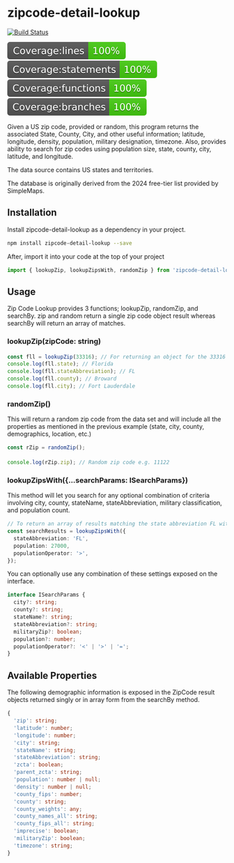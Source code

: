 # zipcode-detail-lookup

[![Build Status](https://github.com/reallymello/zipcode-detail-lookup/actions/workflows/node.js.yml/badge.svg)](https://github.com/reallymello/zipcode-detail-lookup/actions/workflows/node.js.yml)

![Line Coverage](./badges/badge-lines.svg)
![Statement Coverage](./badges/badge-statements.svg)
![Function Coverage](./badges/badge-functions.svg)
![Branch Coverage](./badges/badge-branches.svg)

Given a US zip code, provided or random, this program returns the associated State, County, City, and other useful information; latitude, longitude, density, population, military designation, timezone. Also, provides ability to search for zip codes using population size, state, county, city, latitude, and longitude.

The data source contains US states and territories.

The database is originally derived from the 2024 free-tier list provided by SimpleMaps.

## Installation

Install zipcode-detail-lookup as a dependency in your project.

```sh
npm install zipcode-detail-lookup --save
```

After, import it into your code at the top of your project

```ts
import { lookupZip, lookupZipsWith, randomZip } from 'zipcode-detail-lookup';
```

## Usage

Zip Code Lookup provides 3 functions; lookupZip, randomZip, and searchBy. zip and random return a single zip code object result whereas searchBy will return an array of matches.

### lookupZip(zipCode: string)

```ts
const fll = lookupZip(33316); // For returning an object for the 33316 Ft. Lauderdale zip code.
console.log(fll.state); // Florida
console.log(fll.stateAbbreviation); // FL
console.log(fll.county); // Broward
console.log(fll.city); // Fort Lauderdale
```

### randomZip()

This will return a random zip code from the data set and will include all the properties as mentioned in the previous example (state, city, county, demographics, location, etc.)

```ts
const rZip = randomZip();

console.log(rZip.zip); // Random zip code e.g. 11122
```

### lookupZipsWith({...searchParams: ISearchParams})

This method will let you search for any optional combination of criteria involving city, county, stateName, stateAbbreviation, military classification, and population count.

```ts
// To return an array of results matching the state abbreviation FL with population greather than 27000.
const searchResults = lookupZipsWith({
  stateAbbreviation: 'FL',
  population: 27000,
  populationOperator: '>',
});
```

You can optionally use any combination of these settings exposed on the interface.

```ts
interface ISearchParams {
  city?: string;
  county?: string;
  stateName?: string;
  stateAbbreviation?: string;
  militaryZip?: boolean;
  population?: number;
  populationOperator?: '<' | '>' | '=';
}
```

## Available Properties

The following demographic information is exposed in the ZipCode result objects returned singly or in array form from the searchBy method.

```ts
{
  'zip': string;
  'latitude': number;
  'longitude': number;
  'city': string;
  'stateName': string;
  'stateAbbreviation': string;
  'zcta': boolean;
  'parent_zcta': string;
  'population': number | null;
  'density': number | null;
  'county_fips': number;
  'county': string;
  'county_weights': any;
  'county_names_all': string;
  'county_fips_all': string;
  'imprecise': boolean;
  'militaryZip': boolean;
  'timezone': string;
}
```
